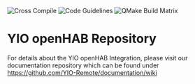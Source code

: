 ![Cross Compile](https://github.com/YIO-Remote/integration.openhab/workflows/Cross%20Compile/badge.svg?branch=develop) ![Code Guidelines](https://github.com/YIO-Remote/integration.openhab/workflows/Code%20Guidelines/badge.svg?branch=develop) ![QMake Build Matrix](https://github.com/YIO-Remote/integration.openhab/workflows/QMake%20Build%20Matrix/badge.svg?branch=develop)

# YIO openHAB Repository

For details about the YIO openHAB Integration, please visit our documentation repository which can be found under
https://github.com/YIO-Remote/documentation/wiki
